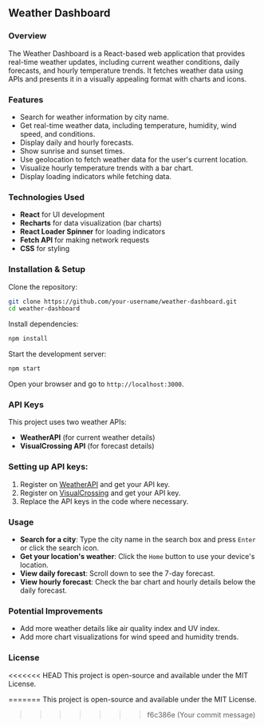 ## Weather Dashboard

### Overview
The Weather Dashboard is a React-based web application that provides real-time weather updates, including current weather conditions, daily forecasts, and hourly temperature trends. It fetches weather data using APIs and presents it in a visually appealing format with charts and icons.

### Features
- Search for weather information by city name.
- Get real-time weather data, including temperature, humidity, wind speed, and conditions.
- Display daily and hourly forecasts.
- Show sunrise and sunset times.
- Use geolocation to fetch weather data for the user's current location.
- Visualize hourly temperature trends with a bar chart.
- Display loading indicators while fetching data.

### Technologies Used
- **React** for UI development
- **Recharts** for data visualization (bar charts)
- **React Loader Spinner** for loading indicators
- **Fetch API** for making network requests
- **CSS** for styling

### Installation & Setup
Clone the repository:
```sh
git clone https://github.com/your-username/weather-dashboard.git
cd weather-dashboard
```
Install dependencies:
```sh
npm install
```
Start the development server:
```sh
npm start
```
Open your browser and go to `http://localhost:3000`.

### API Keys
This project uses two weather APIs:
- **WeatherAPI** (for current weather details)
- **VisualCrossing API** (for forecast details)

### Setting up API keys:
1. Register on [WeatherAPI](https://www.weatherapi.com/) and get your API key.
2. Register on [VisualCrossing](https://www.visualcrossing.com/) and get your API key.
3. Replace the API keys in the code where necessary.

### Usage
- **Search for a city**: Type the city name in the search box and press `Enter` or click the search icon.
- **Get your location's weather**: Click the `Home` button to use your device's location.
- **View daily forecast**: Scroll down to see the 7-day forecast.
- **View hourly forecast**: Check the bar chart and hourly details below the daily forecast.

### Potential Improvements
- Add more weather details like air quality index and UV index.
- Add more chart visualizations for wind speed and humidity trends.

### License
<<<<<<< HEAD
This project is open-source and available under the MIT License.

=======
This project is open-source and available under the MIT License.
>>>>>>> f6c386e (Your commit message)
